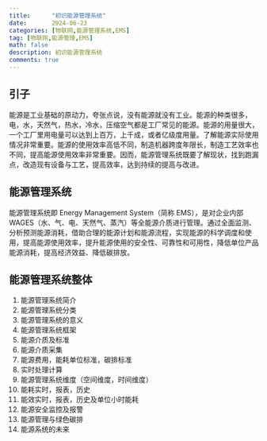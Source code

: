```yaml
---
title:      "初识能源管理系统"
date:       2024-06-23
categories: [物联网,能源管理系统,EMS]
tag: [物联网,能源管理,EMS]
math: false
description: 初识能源管理系统
comments: true
---
```


## 引子

能源是工业基础的原动力，夸张点说，没有能源就没有工业。能源的种类很多，电，水，天然气，热水，冷水，压缩空气都是工厂常见的能源。能源的用量很大，一个工厂里用电量可以达到上百万，上千成，或者亿级度用量。了解能源实际使用情况非常重要。能源的使用效率高低不同，制造机器跨度年限长，制造工艺效率也不同，提高能源使用效率非常重要。因而，能源管理系统既要了解现状，找到跑漏点，改造现有设备与工艺，提高效率，达到持续的提高与改进。

## 能源管理系统
能源管理系统即 Energy Management System（简称 EMS），是对企业内部 WAGES（水、气、电、天然气、蒸汽）等全能源介质进行管理。通过全面监测、分析预测能源消耗，借助合理的能源计划和能源流程，实现能源的科学调度和使用，提高能源使用效率，提升能源使用的安全性、可靠性和可用性，降低单位产品能源消耗，提高经济效益、降低碳排放。

## 能源管理系统整体
1. 能源管理系统简介
2. 能源管理系统分类
3. 能源管理系统的意义
4. 能源管理系统框架
5. 能源介质及标准
6. 能源介质采集
7. 能源费用，能耗单位标准，碳排标准
8. 实时处理计算
9. 能源管理系统维度（空间维度，时间维度）
10. 能耗实时，报表，历史
11. 能效实时，报表，历史及单位小时能耗
12. 能源安全监控及报警
13. 能源管理与绿色碳排
14. 能源系统的未来
